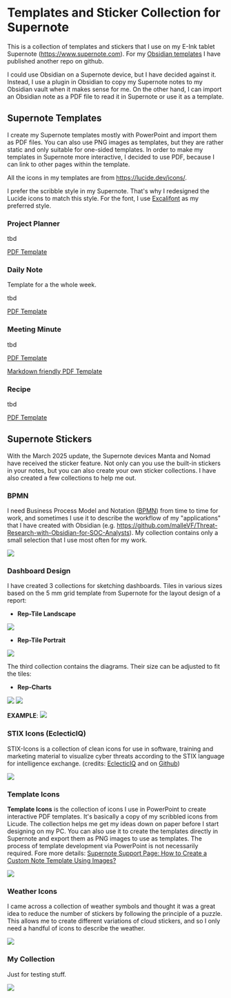 # Templates and Sticker Collection for Supernote
 
This is a collection of templates and stickers that I use on my E-Ink tablet Supernote (https://www.supernote.com).
For my [Obsidian templates](https://github.com/malleVF/Obsidian-Templates) I have published another repo on github.

I could use Obsidian on a Supernote device, but I have decided against it. Instead, I use a plugin in Obsidian to copy my Supernote notes to my Obsidian vault when it makes sense for me. On the other hand, I can import an Obsidian note as a PDF file to read it in Supernote or use it as a template. 
 
## Supernote Templates

I create my Supernote templates mostly with PowerPoint and import them as PDF files. You can also use PNG images as templates, but they are rather static and only suitable for one-sided templates. In order to make my templates in Supernote more interactive, I decided to use PDF, because I can link to other pages within the template.

All the icons in my templates are from https://lucide.dev/icons/. 

I prefer the scribble style in my Supernote. That's why I redesigned the Lucide icons to match this style. For the font, I use [Excalifont](https://plus.excalidraw.com/excalifont) as my preferred style.

### Project Planner

tbd

[PDF Template](https://github.com/malleVF/Supernote-Templates/blob/main/Files/Templates/Project%20Planner_EN_V1.pdf)

### Daily Note

Template for a the whole week.

tbd

[PDF Template](https://github.com/malleVF/Supernote-Templates/blob/main/Files/Templates/Daily-Note_EN_V1.pdf)


### Meeting Minute

tbd

[PDF Template](https://github.com/malleVF/Supernote-Templates/blob/main/Files/Templates/Meeting_Minute_EN_MD_v1.pdf)

[Markdown friendly PDF Template](https://github.com/malleVF/Supernote-Templates/blob/main/Files/Templates/Meeting_Minute_EN_MD_v1.pdf)

### Recipe

tbd

[PDF Template](https://github.com/malleVF/Supernote-Templates/blob/main/Files/Templates/Recipe_EN_V1.pdf)

## Supernote Stickers
With the March 2025 update, the Supernote devices Manta and Nomad have received the sticker feature. Not only can you use the built-in stickers in your notes, but you can also create your own sticker collections. I have also created a few collections to help me out.

### BPMN
I need Business Process Model and Notation ([BPMN](https://www.omg.org/spec/BPMN/2.0.2/PDF)) from time to time for work, and sometimes I use it to describe the workflow of my "applications" that I have created with Obsidian (e.g. https://github.com/malleVF/Threat-Research-with-Obsidian-for-SOC-Analysts). My collection contains only a small selection that I use most often for my work.

![](https://github.com/malleVF/Supernote-Templates/blob/main/Images/BPMN.png)

### Dashboard Design
I have created 3 collections for sketching dashboards.
Tiles in various sizes based on the 5 mm grid template from Supernote for the layout design of a report:

- **Rep-Tile Landscape**

![](https://github.com/malleVF/Supernote-Templates/blob/main/Images/Dashboard_Tiles_Landscape.png)

- **Rep-Tile Portrait**

![](https://github.com/malleVF/Supernote-Templates/blob/main/Images/Dashboard_Tiles_Portrait_grid-view.png)

The third collection contains the diagrams. Their size can be adjusted to fit the tiles:
- **Rep-Charts**

![](https://github.com/malleVF/Supernote-Templates/blob/main/Images/Dashboard_Content_1.png)
![](https://github.com/malleVF/Supernote-Templates/blob/main/Images/Dashboard_Content_2.png)

**EXAMPLE**:
![](https://github.com/malleVF/Supernote-Templates/blob/main/Images/Dashboard_Example_Cyber-Risk-Report.png)

### STIX Icons (EclecticIQ)
STIX-Icons is a collection of clean icons for use in software, training and marketing material to visualize cyber threats according to the STIX language for intelligence exchange. (credits: [EclecticIQ](https://blog.eclecticiq.com/our-journey-to-support-stix-2.1) and on [Github](https://github.com/eclecticiq/stix-icons))

![](https://github.com/malleVF/Supernote-Templates/blob/main/Images/STIX_Icons.png)

### Template Icons
**Template Icons** is the collection of icons I use in PowerPoint to create interactive PDF templates. It's basically a copy of my scribbled icons from Licude. The collection helps me get my ideas down on paper before I start designing on my PC. 
You can also use it to create the templates directly in Supernote and export them as PNG images to use as templates. The process of template development via PowerPoint is not necessarily required. Fore more details: [Supernote Support Page: How to Create a Custom Note Template Using Images?](https://support.supernote.com/en_US/faq/how-to-create-a-custom-note-template)

![](https://github.com/malleVF/Supernote-Templates/blob/main/Images/Template_Icons.png)

### Weather Icons
I came across a collection of weather symbols and thought it was a great idea to reduce the number of stickers by following the principle of a puzzle. This allows me to create different variations of cloud stickers, and so I only need a handful of icons to describe the weather.

![](https://github.com/malleVF/Supernote-Templates/blob/main/Images/Weather_Icons.png)

### My Collection
Just for testing stuff.

![](https://github.com/malleVF/Supernote-Templates/blob/main/Images/My_Collection.png)
